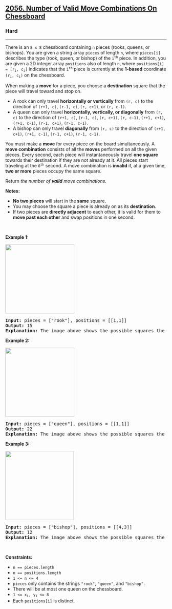 <h2><a href="https://leetcode.com/problems/number-of-valid-move-combinations-on-chessboard/">2056. Number of Valid Move Combinations On Chessboard</a></h2><h3>Hard</h3><hr><div><p>There is an <code>8 x 8</code> chessboard containing <code>n</code> pieces (rooks, queens, or bishops). You are given a string array <code>pieces</code> of length <code>n</code>, where <code>pieces[i]</code> describes the type (rook, queen, or bishop) of the <code>i<sup>th</sup></code> piece. In addition, you are given a 2D integer array <code>positions</code> also of length <code>n</code>, where <code>positions[i] = [r<sub>i</sub>, c<sub>i</sub>]</code> indicates that the <code>i<sup>th</sup></code> piece is currently at the <strong>1-based</strong> coordinate <code>(r<sub>i</sub>, c<sub>i</sub>)</code> on the chessboard.</p>

<p>When making a <strong>move</strong> for a piece, you choose a <strong>destination</strong> square that the piece will travel toward and stop on.</p>

<ul>
	<li>A rook can only travel <strong>horizontally or vertically</strong> from <code>(r, c)</code> to the direction of <code>(r+1, c)</code>, <code>(r-1, c)</code>, <code>(r, c+1)</code>, or <code>(r, c-1)</code>.</li>
	<li>A queen can only travel <strong>horizontally, vertically, or diagonally</strong> from <code>(r, c)</code> to the direction of <code>(r+1, c)</code>, <code>(r-1, c)</code>, <code>(r, c+1)</code>, <code>(r, c-1)</code>, <code>(r+1, c+1)</code>, <code>(r+1, c-1)</code>, <code>(r-1, c+1)</code>, <code>(r-1, c-1)</code>.</li>
	<li>A bishop can only travel <strong>diagonally</strong> from <code>(r, c)</code> to the direction of <code>(r+1, c+1)</code>, <code>(r+1, c-1)</code>, <code>(r-1, c+1)</code>, <code>(r-1, c-1)</code>.</li>
</ul>

<p>You must make a <strong>move</strong> for every piece on the board simultaneously. A <strong>move combination</strong> consists of all the <strong>moves</strong> performed on all the given pieces. Every second, each piece will instantaneously travel <strong>one square</strong> towards their destination if they are not already at it. All pieces start traveling at the <code>0<sup>th</sup></code> second. A move combination is <strong>invalid</strong> if, at a given time, <strong>two or more</strong> pieces occupy the same square.</p>

<p>Return <em>the number of <strong>valid</strong> move combinations</em>​​​​​.</p>

<p><strong>Notes:</strong></p>

<ul>
	<li><strong>No two pieces</strong> will start in the<strong> same</strong> square.</li>
	<li>You may choose the square a piece is already on as its <strong>destination</strong>.</li>
	<li>If two pieces are <strong>directly adjacent</strong> to each other, it is valid for them to <strong>move past each other</strong> and swap positions in one second.</li>
</ul>

<p>&nbsp;</p>
<p><strong class="example">Example 1:</strong></p>
<img alt="" src="https://assets.leetcode.com/uploads/2021/09/23/a1.png" style="width: 215px; height: 215px;">
<pre><strong>Input:</strong> pieces = ["rook"], positions = [[1,1]]
<strong>Output:</strong> 15
<strong>Explanation:</strong> The image above shows the possible squares the piece can move to.
</pre>

<p><strong class="example">Example 2:</strong></p>
<img alt="" src="https://assets.leetcode.com/uploads/2021/09/23/a2.png" style="width: 215px; height: 215px;">
<pre><strong>Input:</strong> pieces = ["queen"], positions = [[1,1]]
<strong>Output:</strong> 22
<strong>Explanation:</strong> The image above shows the possible squares the piece can move to.
</pre>

<p><strong class="example">Example 3:</strong></p>
<img alt="" src="https://assets.leetcode.com/uploads/2021/09/23/a3.png" style="width: 214px; height: 215px;">
<pre><strong>Input:</strong> pieces = ["bishop"], positions = [[4,3]]
<strong>Output:</strong> 12
<strong>Explanation:</strong> The image above shows the possible squares the piece can move to.
</pre>

<p>&nbsp;</p>
<p><strong>Constraints:</strong></p>

<ul>
	<li><code>n == pieces.length </code></li>
	<li><code>n == positions.length</code></li>
	<li><code>1 &lt;= n &lt;= 4</code></li>
	<li><code>pieces</code> only contains the strings <code>"rook"</code>, <code>"queen"</code>, and <code>"bishop"</code>.</li>
	<li>There will be at most one queen on the chessboard.</li>
	<li><code>1 &lt;= x<sub>i</sub>, y<sub>i</sub> &lt;= 8</code></li>
	<li>Each <code>positions[i]</code> is distinct.</li>
</ul>
</div>